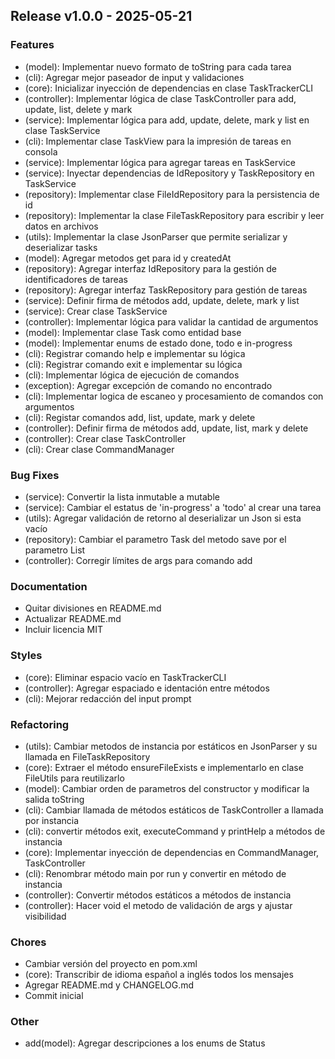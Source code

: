 ## Release v1.0.0 - 2025-05-21

### Features

- (model): Implementar nuevo formato de toString para cada tarea
- (cli): Agregar mejor paseador de input y validaciones
- (core): Inicializar inyección de dependencias en clase TaskTrackerCLI
- (controller): Implementar lógica de clase TaskController para add, update, list, delete y mark
- (service): Implementar lógica para add, update, delete, mark y list en clase TaskService
- (cli): Implementar clase TaskView para la impresión de tareas en consola
- (service): Implementar lógica para agregar tareas en TaskService
- (service): Inyectar dependencias de IdRepository y TaskRepository en TaskService
- (repository): Implementar clase FileIdRepository para la persistencia de id
- (repository): Implementar la clase FileTaskRepository para escribir y leer datos en archivos
- (utils): Implementar la clase JsonParser que permite serializar y deserializar tasks
- (model): Agregar metodos get para id y createdAt
- (repository): Agregar interfaz IdRepository para la gestión de identificadores de tareas
- (repository): Agregar interfaz TaskRepository para gestión de tareas
- (service): Definir firma de métodos add, update, delete, mark y list
- (service): Crear clase TaskService
- (controller): Implementar lógica para validar la cantidad de argumentos
- (model): Implementar clase Task como entidad base
- (model): Implementar enums de estado done, todo e in-progress
- (cli): Registrar comando help e implementar su lógica
- (cli): Registrar comando exit e implementar su lógica
- (cli): Implementar lógica de ejecución de comandos
- (exception): Agregar excepción de comando no encontrado
- (cli): Implementar logica de escaneo y procesamiento de comandos con argumentos
- (cli): Registar comandos add, list, update, mark y delete
- (controller): Definir firma de métodos add, update, list, mark y delete
- (controller): Crear clase TaskController
- (cli): Crear clase CommandManager

### Bug Fixes

- (service): Convertir la lista inmutable a mutable
- (service): Cambiar el estatus de 'in-progress' a 'todo' al crear una tarea
- (utils): Agregar validación de retorno al deserializar un Json si esta vacío
- (repository): Cambiar el parametro Task del metodo save por el parametro List<Task>
- (controller): Corregir límites de args para comando add

### Documentation

- Quitar divisiones en README.md
- Actualizar README.md
- Incluir licencia MIT

### Styles

- (core): Eliminar espacio vacío en TaskTrackerCLI
- (controller): Agregar espaciado e identación entre métodos
- (cli): Mejorar redacción del input prompt

### Refactoring

- (utils): Cambiar metodos de instancia por estáticos en JsonParser y su llamada en FileTaskRepository
- (core): Extraer el método ensureFileExists e implementarlo en clase FileUtils para reutilizarlo
- (model): Cambiar orden de parametros del constructor y modificar la salida toString
- (cli): Cambiar llamada de métodos estáticos de TaskController a llamada por instancia
- (cli): convertir métodos exit, executeCommand y printHelp a métodos de instancia
- (core): Implementar inyección de dependencias en CommandManager, TaskController
- (cli): Renombrar método main por run y convertir en método de instancia
- (controller): Convertir métodos estáticos a métodos de instancia
- (controller): Hacer void el metodo de validación de args y ajustar visibilidad

### Chores

- Cambiar versión del proyecto en pom.xml
- (core): Transcribir de idioma español a inglés todos los mensajes
- Agregar README.md y CHANGELOG.md
- Commit inicial

### Other

- add(model): Agregar descripciones a los enums de Status

